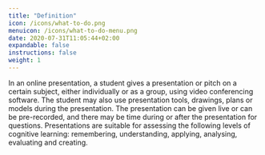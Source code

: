 ```yaml
---
title: "Definition"
icon: /icons/what-to-do.png
menuicon: /icons/what-to-do-menu.png
date: 2020-07-31T11:05:44+02:00
expandable: false
instructions: false
weight: 1
---
```


In an online presentation, a student gives a presentation or pitch on a certain subject, either individually or as a group, using video conferencing software. The student may also use presentation tools, drawings, plans or models during the presentation. The presentation can be given live or can be pre-recorded, and there may be time during or after the presentation for questions. Presentations are suitable for assessing the following levels of cognitive learning: remembering, understanding, applying, analysing, evaluating and creating.
